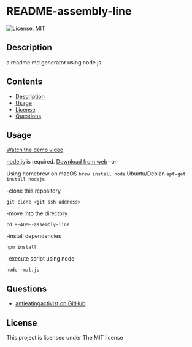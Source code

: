 # README-assembly-line

[![License: MIT](https://img.shields.io/badge/License-MIT-yellow.svg)](https://opensource.org/licenses/MIT)

## Description
a readme.md generator using node.js

## Contents
- [Description](#description)
- [Usage](#usage)
- [License](#license)
- [Questions](#questions)

## Usage
[Watch the demo video](https://antieatingactivist.github.io/README-assembly-line/)

[node.js](https://nodejs.dev) is required. 
[Download from web](https://nodejs.dev) -or-

Using homebrew on macOS `brew install node`
Ubuntu/Debian `apt-get install nodejs`

-clone this repository 

`git clone <git ssh address>`

-move into the directory

`cd README-assembly-line`

-install dependencies

`npm install`

-execute script using node

`node rmal.js`



## Questions

- [antieatingactivist on GitHub](https://github.com/antieatingactivist)

## License

This project is licensed under The MIT license

